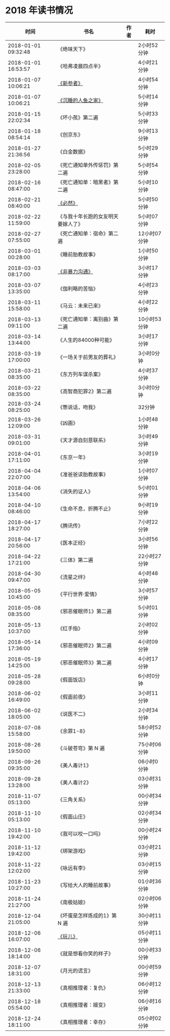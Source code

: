 # 2018 年读书情况

时间 | 书名 | 作者 | 耗时
-----|------|------|-----
2018-01-01 09:32:48 |《绝味天下》                                              | | 2小时52分钟 |
2018-01-01 16:53:57 |《哈弗凌晨四点半》                                        | | 4小时21分钟 |
2018-01-07 10:06:21 |[《新参者》](https://wxnacy.com/2017/12/26/xincanzhe/)  | | 4小时54分钟 |
2018-01-07 10:06:21 |[《沉睡的人鱼之家》](https://wxnacy.com/2018/01/07/chenshuiderenyuzhijia/)  | | 5小时14分钟 |
2018-01-15 22:02:34 |《坏小孩》第二遍                                          | | 5小时33分钟 |
2018-01-18 08:54:14 |《创京东》                                                | | 9小时13分钟 |
2018-01-27 21:36:56 |《白金数据》                                              | | 5小时29分钟 |
2018-02-05 23:28:00 |《死亡通知单外传惩罚》第二遍                              | | 5小时54分钟 |
2018-02-16 08:47:00 |《死亡通知单：暗黑者》第二遍                              | | 5小时10分钟 |
2018-02-21 08:40:00 |[《必然》](https://wxnacy.com/2018/02/21/biran/)                            | | 5小时50分钟 |
2018-02-22 11:59:00 |《与我十年长跑的女友明天要嫁人了》                        | | 5小时07分钟 |
2018-02-27 07:55:00 |《死亡通知单：宿命》第二遍                                | | 12小时07分钟 |
2018-03-01 00:28:00 |《睡前胎教故事》                                          | | 1小时50分钟 |
2018-03-03 08:17:00 |[《非暴力沟通》](https://wxnacy.com/2018/03/05/feibaoligoutong/)            | | 3小时17分钟 |
2018-03-07 13:35:00 |《伽利略的苦恼》                                          | | 4小时23分钟 |
2018-03-11 15:58:00 |《马云：未来已来》                                        | | 4小时22分钟 |
2018-03-13 09:11:00 |《死亡通知单：离别曲》第二遍                              | | 10小时53分钟 |
2018-03-14 13:44:00 |《人生的84000种可能》                                     | | 3小时17分钟 |
2018-03-19 17:00:00 |《一场关于前男友的葬礼》                                  | | 3小时0分钟 |
2018-03-21 08:35:00 |《东方列车谋杀案》                                        | | 4小时37分钟 |
2018-03-22 08:35:00 |《高智商犯罪2》第二遍                                     | | 3小时0分钟 |
2018-03-24 08:25:00 |《憋说话，吻我》                                          | | 32分钟 |
2018-03-26 12:09:00 |《凶画》                                                  | | 1小时48分钟 |
2018-03-31 09:01:00 |《天才源自刻意联系》                                      | | 3小时49分钟 |
2018-04-01 17:11:00 |《东京一年》                                              | | 3小时19分钟 |
2018-04-04 22:07:00 |《准爸爸读胎教故事》                                      | | 1小时07分钟 |
2018-04-06 13:54:00 |《消失的证人》                                            | | 5小时01分钟 |
2018-04-10 08:46:00 |《生命不息，折腾不止》                                    | | 9小时19分钟 |
2018-04-17 18:27:00 |《腾讯传》                                                | | 7小时22分钟 |
2018-04-17 20:56:00 |《医本正经》                                              | | 3小时56分钟 |
2018-04-22 17:21:00 |《三体》第二遍                                            | | 22小时27分钟 |
2018-04-30 09:47:00 |《流星之绊》                                              | | 4小时48分钟 |
2018-05-05 10:45:00 |《平行世界·爱情》                                         | | 3小时57分钟 |
2018-05-08 08:35:00 |《邪恶催眠师1》第二遍                                     | | 5小时01分钟 |
2018-05-13 10:37:00 |《红手指》                                                | | 2小时02分钟 |
2018-05-14 17:36:00 |《邪恶催眠师2》第二遍                                     | | 4小时09分钟 |
2018-05-19 14:25:00 |《邪恶催眠师3》第二遍                                     | | 4小时17分钟 |
2018-05-28 09:28:00 |《假面饭店》                                              | | 6小时0分钟 |
2018-06-02 16:49:00 |《假面前夜》                                              | | 3小时11分钟 |
2018-06-02 18:05:00 |《说医不二》                                              | | 2小时34分钟 |
2018-07-08 15:58:00 |《余罪1-8》                                               | | 58小时52分钟 |
2018-08-26 19:50:00 |《斗破苍穹》第 N 遍                                       | | 75小时06分钟 |
2018-09-26 09:35:00 |《美人毒计1》                                             | | 06小时0分钟 |
2018-09-28 13:28:00 |《美人毒计2》                                             | | 03小时31分钟 |
2018-11-07 05:13:00 |《三角关系》                                              | | 00小时34分钟 |
2018-11-10 05:13:00 |《假面山庄》                                              | | 02小时34分钟 |
2018-11-10 19:42:00 |《我可以咬一口吗》                                        | | 00小时24分钟 |
2018-11-12 19:42:00 |《绑架游戏》                                              | | 03小时21分钟 |
2018-11-22 12:02:00 |《咏远有李》                                              | | 03小时15分钟 |
2018-11-23 10:27:00 |《写给大人的睡前故事》                                    | | 01小时36分钟 |
2018-11-24 21:27:00 |《南极姑娘》                                              | | 02小时06分钟 |
2018-12-04 21:05:00 |《坏蛋是怎样炼成的1》第 N 遍                              | | 30小时11分钟 |
2018-12-06 16:07:00 |[《玩儿》](https://wxnacy.com/2018/12/17/waner/)                            | | 05小时11分钟 |
2018-12-06 18:14:00 |《就是想看你笑的样子》                                    | | 00小时33分钟 |
2018-12-07 18:31:00 |《月光的谎言》                                            | | 00小时59分钟 |
2018-12-13 21:33:00 |《真相推理者：复仇》                                      | | 06小时12分钟 |
2018-12-18 05:54:00 |《真相推理者：嬗变》                                      | | 06小时16分钟 |
2018-12-24 18:11:00 |《真相推理者：幸存》                                      | | 05小时02分钟 |
